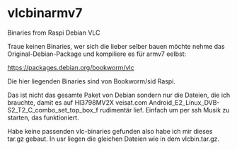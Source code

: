 # vlcbinarmv7
Binaries from Raspi Debian VLC

Traue keinen Binaries, wer sich die lieber selber bauen möchte nehme das Original-Debian-Package und kompiliere es für armv7 eelbst:

https://packages.debian.org/bookworm/vlc

Die hier liegenden Binaries sind von Bookworm/sid Raspi.

Das ist nicht das gesamte Paket von Debian sondern nur die Dateien, die ich brauchte, damit es auf
HI3798MV2X veisat.com Android_E2_Linux_DVB-S2_T2_C_combo_set_top_box_f
rudimentär lief. Einfach um per ssh Musik zu starten, das funktioniert.

Habe keine passenden vlc-binaries gefunden also habe ich mir dieses tar.gz gebaut. In usr liegen die gleichen Dateien wie in dem 
vlcbin.tar.gz.
